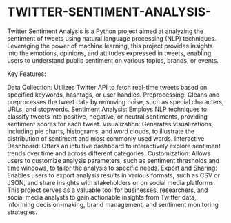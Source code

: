 # TWITTER-SENTIMENT-ANALYSIS-
Twitter Sentiment Analysis is a Python project aimed at analyzing the sentiment of tweets using natural language processing (NLP) techniques. Leveraging the power of machine learning, this project provides insights into the emotions, opinions, and attitudes expressed in tweets, enabling users to understand public sentiment on various topics, brands, or events.

Key Features:

Data Collection: Utilizes Twitter API to fetch real-time tweets based on specified keywords, hashtags, or user handles.
Preprocessing: Cleans and preprocesses the tweet data by removing noise, such as special characters, URLs, and stopwords.
Sentiment Analysis: Employs NLP techniques to classify tweets into positive, negative, or neutral sentiments, providing sentiment scores for each tweet.
Visualization: Generates visualizations, including pie charts, histograms, and word clouds, to illustrate the distribution of sentiment and most commonly used words.
Interactive Dashboard: Offers an intuitive dashboard to interactively explore sentiment trends over time and across different categories.
Customization: Allows users to customize analysis parameters, such as sentiment thresholds and time windows, to tailor the analysis to specific needs.
Export and Sharing: Enables users to export analysis results in various formats, such as CSV or JSON, and share insights with stakeholders or on social media platforms.
This project serves as a valuable tool for businesses, researchers, and social media analysts to gain actionable insights from Twitter data, informing decision-making, brand management, and sentiment monitoring strategies.
